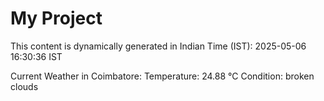 # My Project

This content is dynamically generated in Indian Time (IST): 2025-05-06 16:30:36 IST


Current Weather in Coimbatore:
Temperature: 24.88 °C
Condition: broken clouds
